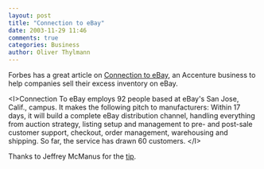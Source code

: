 ```yaml
---
layout: post
title: "Connection to eBay"
date: 2003-11-29 11:46
comments: true
categories: Business
author: Oliver Thylmann
---
```



Forbes has a great article on [Connection to eBay](http://www.forbes.com/home_asia/2003/11/26/cz_lg_1126ebay.html), an Accenture business to help companies sell their excess inventory on eBay. 

&lt;I&gt;Connection To eBay employs 92 people based at eBay's San Jose, Calif., campus. It makes the following pitch to manufacturers: Within 17 days, it will build a complete eBay distribution channel, handling everything from auction strategy, listing setup and management to pre- and post-sale customer support, checkout, order management, warehousing and shipping. So far, the service has drawn 60 customers. &lt;/I&gt;

Thanks to Jeffrey McManus for the [tip](http://mcmanus.typepad.com/grind/2003/11/forbes_on_conne.html).


